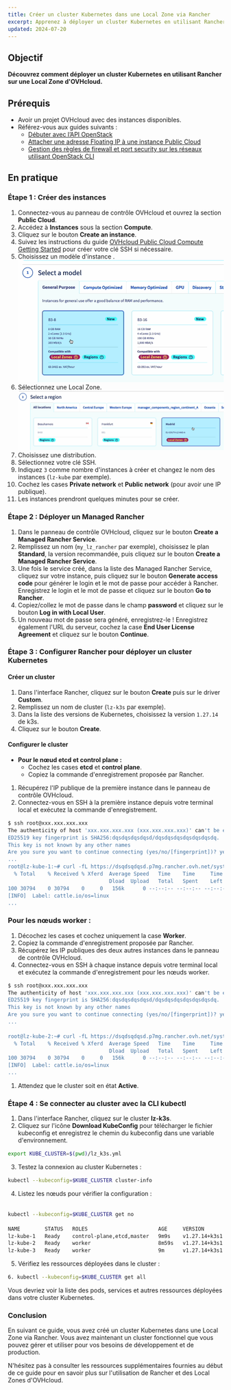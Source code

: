 ```yaml
---
title: Créer un cluster Kubernetes dans une Local Zone via Rancher
excerpt: Apprenez à déployer un cluster Kubernetes en utilisant Rancher sur une Local Zone d'OVHcloud.
updated: 2024-07-20
---
```


## Objectif

**Découvrez comment déployer un cluster Kubernetes en utilisant Rancher sur une Local Zone d'OVHcloud.**

## Prérequis

- Avoir un projet OVHcloud avec des instances disponibles.
- Référez-vous aux guides suivants :
  - [Débuter avec l’API OpenStack](/pages/public_cloud/compute/starting_with_nova)
  - [Attacher une adresse Floating IP à une instance Public Cloud](/pages/public_cloud/public_cloud_network_services/getting-started-03-attach-floating-ip-to-instance)
  - [Gestion des règles de firewall et port security sur les réseaux utilisant OpenStack CLI](/pages/public_cloud/compute/security_group_private_network)

## En pratique

### Étape 1 : Créer des instances

1. Connectez-vous au panneau de contrôle OVHcloud et ouvrez la section **Public Cloud**.
2. Accédez à **Instances** sous la section **Compute**.
3. Cliquez sur le bouton **Create an instance**.
4. Suivez les instructions du guide [OVHcloud Public Cloud Compute Getting Started](https://help.ovhcloud.com/csm/fr-public-cloud-compute-getting-started?id=kb_article_view&sysparm_article=KB0051011) pour créer votre clé SSH si nécessaire.
5. Choisissez un modèle d'instance . ![Select your Instance](images/creationmodel.png)
6. Sélectionnez une Local Zone. ![Select your region](images/regionlocalzone.png)
7. Choisissez une distribution.
8. Sélectionnez votre clé SSH.
9. Indiquez `3` comme nombre d'instances à créer et changez le nom des instances (`lz-kube` par exemple).
10. Cochez les cases **Private network** et **Public network** (pour avoir une IP publique).
11. Les instances prendront quelques minutes pour se créer.

### Étape 2 : Déployer un Managed Rancher

1. Dans le panneau de contrôle OVHcloud, cliquez sur le bouton **Create a Managed Rancher Service**.
2. Remplissez un nom (`my_lz_rancher` par exemple), choisissez le plan **Standard**, la version recommandée, puis cliquez sur le bouton **Create a Managed Rancher Service**.
3. Une fois le service créé, dans la liste des Managed Rancher Service, cliquez sur votre instance, puis cliquez sur le bouton **Generate access code** pour générer le login et le mot de passe pour accéder à Rancher. Enregistrez le login et le mot de passe et cliquez sur le bouton **Go to Rancher**.
4. Copiez/collez le mot de passe dans le champ **password** et cliquez sur le bouton **Log in with Local User**.
5. Un nouveau mot de passe sera généré, enregistrez-le ! Enregistrez également l'URL du serveur, cochez la case **End User License Agreement** et cliquez sur le bouton **Continue**.

### Étape 3 : Configurer Rancher pour déployer un cluster Kubernetes

#### Créer un cluster

1. Dans l'interface Rancher, cliquez sur le bouton **Create** puis sur le driver **Custom**.
2. Remplissez un nom de cluster (`lz-k3s` par exemple).
3. Dans la liste des versions de Kubernetes, choisissez la version `1.27.14` de k3s.
4. Cliquez sur le bouton **Create**.

#### Configurer le cluster

- **Pour le nœud etcd et control plane :**
  - Cochez les cases **etcd** et **control plane**.
  - Copiez la commande d'enregistrement proposée par Rancher.

1. Récupérez l'IP publique de la première instance dans le panneau de contrôle OVHcloud.
2. Connectez-vous en SSH à la première instance depuis votre terminal local et exécutez la commande d'enregistrement.

```bash
$ ssh root@xxx.xxx.xxx.xxx
The authenticity of host 'xxx.xxx.xxx.xxx (xxx.xxx.xxx.xxx)' can't be established.
ED25519 key fingerprint is SHA256:dqsdqsdqsdqsd/dqsdqsdqsdqsdqsdqsdq.
This key is not known by any other names
Are you sure you want to continue connecting (yes/no/[fingerprint])? yes
...
root@lz-kube-1:~# curl -fL https://dsqdsqdqsd.p7mg.rancher.ovh.net/system-agent-install.sh | sudo  sh -s - --server https://dsqdsqdqsd.p7mg.rancher.ovh.net --label 'cattle.io/os=linux' --token kbv5k48vc8thhgqqhmtd8tn55qtlpgw7jp4llm4m4tvnp9sznscmpf --etcd --controlplane
  % Total    % Received % Xferd  Average Speed   Time    Time     Time  Current
                                 Dload  Upload   Total   Spent    Left  Speed
100 30794    0 30794    0     0   156k      0 --:--:-- --:--:-- --:--:--  157k
[INFO]  Label: cattle.io/os=linux
...
```

### Pour les nœuds worker :

1. Décochez les cases et cochez uniquement la case **Worker**.
2. Copiez la commande d'enregistrement proposée par Rancher.
3. Récupérez les IP publiques des deux autres instances dans le panneau de contrôle OVHcloud.
4. Connectez-vous en SSH à chaque instance depuis votre terminal local et exécutez la commande d'enregistrement pour les nœuds worker.
   
```bash
$ ssh root@xxx.xxx.xxx.xxx
The authenticity of host 'xxx.xxx.xxx.xxx (xxx.xxx.xxx.xxx)' can't be established.
ED25519 key fingerprint is SHA256:dqsdqsdqsdqsd/dqsdqsdqsdqsdqsdqsdq.
This key is not known by any other names
Are you sure you want to continue connecting (yes/no/[fingerprint])? yes
...

root@lz-kube-2:~# curl -fL https://dsqdsqdqsd.p7mg.rancher.ovh.net/system-agent-install.sh | sudo  sh -s - --server https://dsqdsqdqsd.p7mg.rancher.ovh.net --label 'cattle.io/os=linux' --token kbv5k48vc8thhgqqhmtd8tn55qtlpgw7jp4llm4m4tvnp9sznscmpf --worker
  % Total    % Received % Xferd  Average Speed   Time    Time     Time  Current
                                 Dload  Upload   Total   Spent    Left  Speed
100 30794    0 30794    0     0   156k      0 --:--:-- --:--:-- --:--:--  157k
[INFO]  Label: cattle.io/os=linux
...

```

1. Attendez que le cluster soit en état **Active**.

### Étape 4 : Se connecter au cluster avec la CLI kubectl

1. Dans l'interface Rancher, cliquez sur le cluster **lz-k3s**.
2. Cliquez sur l'icône **Download KubeConfig** pour télécharger le fichier kubeconfig et enregistrez le chemin du kubeconfig dans une variable d'environnement.

```bash
export KUBE_CLUSTER=$(pwd)/lz_k3s.yml
```
3.  Testez la connexion au cluster Kubernetes :

```bash
kubectl --kubeconfig=$KUBE_CLUSTER cluster-info
```
4.  Listez les nœuds pour vérifier la configuration :

```bash

kubectl --kubeconfig=$KUBE_CLUSTER get no

NAME        STATUS   ROLES                       AGE     VERSION
lz-kube-1   Ready    control-plane,etcd,master   9m9s    v1.27.14+k3s1
lz-kube-2   Ready    worker                      8m59s   v1.27.14+k3s1
lz-kube-3   Ready    worker                      9m      v1.27.14+k3s1

```

5. Vérifiez les ressources déployées dans le cluster :


```bash
6. kubectl --kubeconfig=$KUBE_CLUSTER get all
```

Vous devriez voir la liste des pods, services et autres ressources déployées dans votre cluster Kubernetes.

### Conclusion

En suivant ce guide, vous avez créé un cluster Kubernetes dans une Local Zone via Rancher. Vous avez maintenant un cluster fonctionnel que vous pouvez gérer et utiliser pour vos besoins de développement et de production.

N'hésitez pas à consulter les ressources supplémentaires fournies au début de ce guide pour en savoir plus sur l'utilisation de Rancher et des Local Zones d'OVHcloud.
